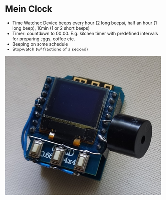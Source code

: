# Mein Clock

 - Time Watcher: Device beeps every hour (2 long beeps), half an hour (1 long beep), 10min (1 or 2 short beeps)
 - Timer: countdown to 00:00. E.g. kitchen timer with predefined intervals for preparing eggs, coffee etc.
 - Beeping on some schedule
 - Stopwatch (w/ fractions of a second)
 
![Mein Clock - device](https://github.com/bvujovic/MeinClock/blob/main/docs/device_01.jpg)
